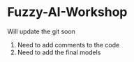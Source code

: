 # Fuzzy-AI-Workshop

Will update the git soon
1) Need to add comments to the code
2) Need to add the final models